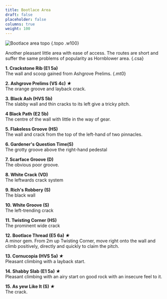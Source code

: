 ```yaml
---
title: Bootlace Area
draft: false
placeholder: false
columns: true
weight: 100
---
```



![Bootlace area topo](/img/north-wales/border-region/clwyd-limestone/BOOTLACE.gif)
{.topo .w100}

Another pleasant little area with ease of access. The routes are short and suffer the same problems of popularity as Hornblower area.
{.csa}

**1. Crackstone Rib (E1 5a)**  
The wall and scoop gained from Ashgrove Prelims.
{.mt0}

**2. Ashgrove Prelims (VS 4c) *★***  
The orange groove and layback crack.

**3. Black Ash (HVS 5b)**  
The slabby wall and thin cracks to its left give a tricky pitch.

**4 Black Path (E2 5b)**  
The centre of the wall with little in the way of gear.

**5. Flakeless Groove (HS)**  
The wall and crack from the top of the left-hand of two pinnacles.

**6. Gardener's Question Time(S)**  
The grotty groove above the right-hand pedestal

**7. Scarface Groove (D)**  
The obvious poor groove.

**8. White Crack (VD)**  
The leftwards crack system

**9. Rich's Robbery (S)**  
The black wall

**10. White Groove (S)**  
The left-trending crack

**11. Twisting Corner (HS)**  
The prominent wide crack

**12. Bootlace Thread (E5 6a) *★***  
A minor gem. From 2m up Twisting Corner, move right onto the wall and climb positively, directly and quickly to claim the pitch.

**13. Cornucopia (HVS 5a) *★***  
Pleasant climbing with a layback start.

**14. Shabby Slab (E1 5a) *★***  
Pleasant climbing with an airy start on good rock with an insecure feel to it.

**15. As yew Like It (S) *★***  
The crack.

